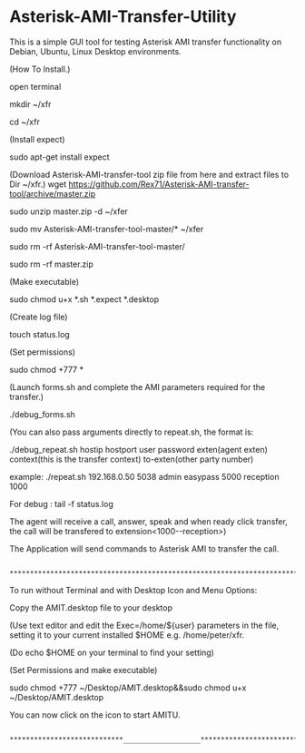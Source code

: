 # Asterisk-AMI-Transfer-Utility

This is a simple GUI tool for testing Asterisk AMI transfer functionality on Debian, Ubuntu, Linux Desktop environments. 

(How To Install.)

open terminal

mkdir ~/xfr

cd ~/xfr

(Install expect)

sudo apt-get install expect

(Download Asterisk-AMI-transfer-tool zip file from here and extract files to Dir ~/xfr.)
wget https://github.com/Rex71/Asterisk-AMI-transfer-tool/archive/master.zip

sudo unzip master.zip -d ~/xfer

sudo mv Asterisk-AMI-transfer-tool-master/* ~/xfer

sudo rm -rf Asterisk-AMI-transfer-tool-master/

sudo rm -rf master.zip

(Make executable)

sudo chmod u+x *.sh *.expect *.desktop

(Create log file)

touch status.log

(Set permissions)

sudo chmod +777 *

(Launch forms.sh and complete the AMI parameters required for the transfer.)

./debug_forms.sh

(You can also pass arguments directly to repeat.sh, the format is:

./debug_repeat.sh hostip hostport user password exten(agent exten) context(this is the transfer context) to-exten(other party number)

example: ./repeat.sh 192.168.0.50 5038 admin easypass 5000 reception 1000

For debug : tail -f status.log 

The agent will receive a call, answer, speak and when ready click transfer, the call will be transfered to extension<1000--reception>)

The Application will send commands to Asterisk AMI to transfer the call.

                          ***********************************************************************

To run without Terminal and with Desktop Icon and Menu Options:

Copy the AMIT.desktop file to your desktop

(Use text editor and edit the Exec=/home/${user} parameters in the file, setting it to your current installed $HOME e.g. /home/peter/xfr.

(Do echo $HOME on your terminal to find your setting)

(Set Permissions and make executable)

sudo chmod +777 ~/Desktop/AMIT.desktop&&sudo chmod u+x ~/Desktop/AMIT.desktop

You can now click on the icon to start AMITU.



                        ****************************___________________*************************
